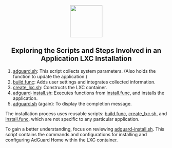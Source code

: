 <div align="center">
<img src="https://raw.githubusercontent.com/ogizhelev/ProxmoxVE/main/misc/images/logo.png" height="100px" />
</div>
<h2><div align="center">Exploring the Scripts and Steps Involved in an Application LXC Installation</div></h2>

1) [adguard.sh](https://github.com/ogizhelev/ProxmoxVE/blob/main/ct/adguard.sh): This script collects system parameters. (Also holds the function to update the application.)
2) [build.func](https://github.com/ogizhelev/ProxmoxVE/blob/main/misc/build.func): Adds user settings and integrates collected information.
3) [create_lxc.sh](https://github.com/ogizhelev/ProxmoxVE/blob/main/misc/create_lxc.sh): Constructs the LXC container.
4) [adguard-install.sh](https://github.com/ogizhelev/ProxmoxVE/blob/main/install/adguard-install.sh): Executes functions from [install.func](https://github.com/ogizhelev/ProxmoxVE/blob/main/misc/install.func), and installs the application.
5) [adguard.sh](https://github.com/ogizhelev/ProxmoxVE/blob/main/ct/adguard.sh) (again): To display the completion message.

The installation process uses reusable scripts: [build.func](https://github.com/ogizhelev/ProxmoxVE/blob/main/misc/build.func), [create_lxc.sh](https://github.com/ogizhelev/ProxmoxVE/blob/main/misc/create_lxc.sh), and [install.func](https://github.com/ogizhelev/ProxmoxVE/blob/main/misc/install.func), which are not specific to any particular application.

To gain a better understanding, focus on reviewing [adguard-install.sh](https://github.com/ogizhelev/ProxmoxVE/blob/main/install/adguard-install.sh). This script contains the commands and configurations for installing and configuring AdGuard Home within the LXC container.
